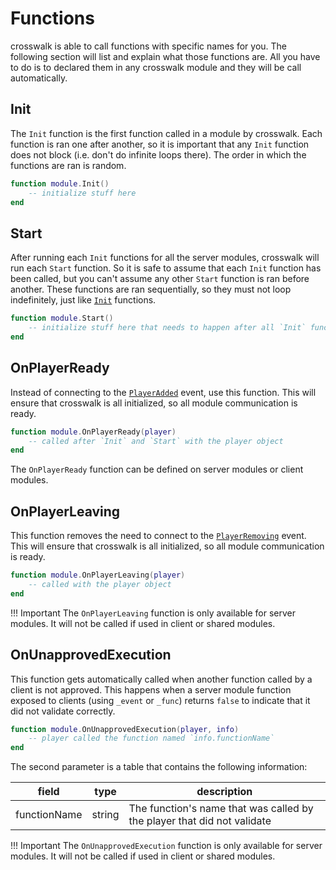 # Functions

crosswalk is able to call functions with specific names for you. The following section will list and explain what those functions are. All you have to do is to declared them in any crosswalk module and they will be call automatically.

## Init

The `Init` function is the first function called in a module by crosswalk. Each function is ran one after another, so it is important that any `Init` function does not block (i.e. don't do infinite loops there). The order in which the functions are ran is random.

```lua
function module.Init()
    -- initialize stuff here
end
```

## Start

After running each `Init` functions for all the server modules, crosswalk will run each `Start` function. So it is safe to assume that each `Init` function has been called, but you can't assume any other `Start` function is ran before another. These functions are ran sequentially, so they must not loop indefinitely, just like [`Init`](#init) functions.

```lua
function module.Start()
    -- initialize stuff here that needs to happen after all `Init` functions
end
```

## OnPlayerReady

Instead of connecting to the [`PlayerAdded`](https://developer.roblox.com/en-us/api-reference/event/Players/PlayerAdded) event, use this function. This will ensure that crosswalk is all initialized, so all module communication is ready.

```lua
function module.OnPlayerReady(player)
    -- called after `Init` and `Start` with the player object
end
```

The `OnPlayerReady` function can be defined on server modules or client modules.

## OnPlayerLeaving

This function removes the need to connect to the [`PlayerRemoving`](https://developer.roblox.com/en-us/api-reference/event/Players/PlayerRemoving) event. This will ensure that crosswalk is all initialized, so all module communication is ready.

```lua
function module.OnPlayerLeaving(player)
    -- called with the player object
end
```

!!! Important
    The `OnPlayerLeaving` function is only available for server modules. It will not be called if used in client or shared modules.

## OnUnapprovedExecution

This function gets automatically called when another function called by a client is not approved. This happens when a server module function exposed to clients (using `_event` or `_func`) returns `false` to indicate that it did not validate correctly.

```lua
function module.OnUnapprovedExecution(player, info)
    -- player called the function named `info.functionName`
end
```

The second parameter is a table that contains the following information:

| field | type | description |
| -- | -- | -- |
| functionName | string | The function's name that was called by the player that did not validate |

!!! Important
    The `OnUnapprovedExecution` function is only available for server modules. It will not be called if used in client or shared modules.
